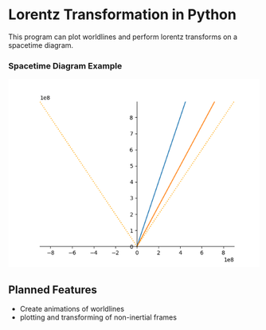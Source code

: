 # Lorentz Transformation in Python

This program can plot worldlines and perform lorentz transforms 
on a spacetime diagram. 

### Spacetime Diagram Example
![Example Lorentz Transform](src/example.png)

## Planned Features
- Create animations of worldlines
- plotting and transforming of non-inertial frames